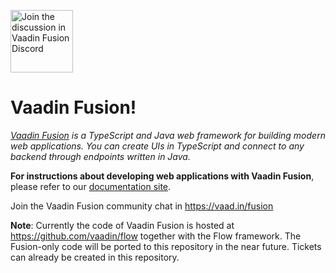 <a target="_blank" href="https://vaad.in/fusion"><img src="https://discord.com/assets/e4923594e694a21542a489471ecffa50.svg" width="100" alt="Join the discussion in Vaadin Fusion Discord"></img></a>

Vaadin Fusion!
======
*[Vaadin Fusion](https://vaadin.com/fusion) is a TypeScript and Java web framework for building modern web applications. You can create UIs in TypeScript and connect to any backend through endpoints written in Java.*

**For instructions about developing web applications with Vaadin Fusion**, please refer to our [documentation site](https://vaadin.com/docs/latest/fusion/overview).

Join the Vaadin Fusion community chat in https://vaad.in/fusion

**Note**: Currently the code of Vaadin Fusion is hosted at https://github.com/vaadin/flow together with the Flow framework. The Fusion-only code will be ported to this repository in the near future. Tickets can already be created in this repository.
